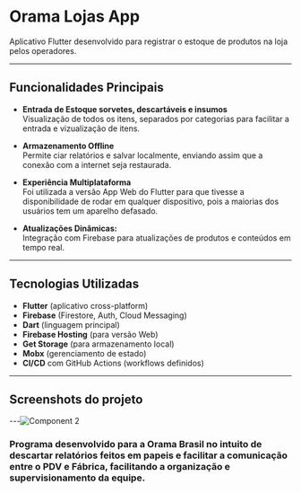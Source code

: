 # Orama Lojas App

Aplicativo Flutter desenvolvido para registrar o estoque de produtos na loja pelos operadores.

---

## Funcionalidades Principais

- **Entrada de Estoque sorvetes, descartáveis e insumos**  
  Visualização de todos os itens, separados por categorias para facilitar a entrada e vizualização de itens.

- **Armazenamento Offline**  
  Permite ciar relatórios e salvar localmente, enviando assim que a conexão com a internet seja restaurada.

- **Experiência Multiplataforma**  
  Foi utilizada a versão App Web do Flutter para que tivesse a disponibilidade de rodar em qualquer dispositivo, pois a maiorias dos usuários tem um aparelho defasado.

- **Atualizações Dinâmicas:**  
  Integração com Firebase para atualizações de produtos e conteúdos em tempo real.

---

## Tecnologias Utilizadas

- **Flutter** (aplicativo cross-platform)
- **Firebase** (Firestore, Auth, Cloud Messaging)
- **Dart** (linguagem principal)
- **Firebase Hosting** (para versão Web)
- **Get Storage** (para armazenamento local)
- **Mobx** (gerenciamento de estado)
- **CI/CD** com GitHub Actions (workflows definidos)

---

## Screenshots do projeto

---![Component 2](https://github.com/user-attachments/assets/997e335d-7af4-4cb3-9ebe-98bc7acfd177)

### Programa desenvolvido para a Orama Brasil no intuito de descartar relatórios feitos em papeis e facilitar a comunicação entre o PDV e Fábrica, facilitando a organização e supervisionamento da equipe.
